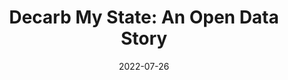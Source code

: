 ---
layout: post
categories: 
- talk
title: "Decarb My State: An Open Data Story"
location: "Chi Hack Night"
date: 2022-07-26
image: /images/talks/chn-decarb-my-state.png
description: "<p><a href='https://decarbmystate.com'>DecarbMyState.com</a> brings together emissions and electrification data for all 50 states + DC and organizes it based on the biggest sources of climate pollution: the machines we use to heat our homes, cook our food, get us places, and produce our power.</p>
<p>Using this data, we count and name every coal, gas and oil plant that needs to close, track how many of our buildings and cars have been electrified, and how much wind and solar has been built.</p>
<p>Derek Eder and Viktor Koves, two of the creators of Decarb My State, all volunteers who worked on it at Chi Hack Night for 6 months, demoed the app and talked about the work and data behind it.</p>"
link: https://chihacknight.org/events/2022/07/26/decarb-my-state.html
tags: presentation
medium: video
featured: false
published: true
---